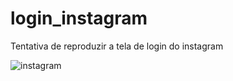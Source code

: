 # login_instagram
Tentativa de reproduzir a tela de login do instagram

![instagram](https://user-images.githubusercontent.com/79750052/165768070-501a2c97-11cc-4811-b886-4e12900f11e9.PNG)

